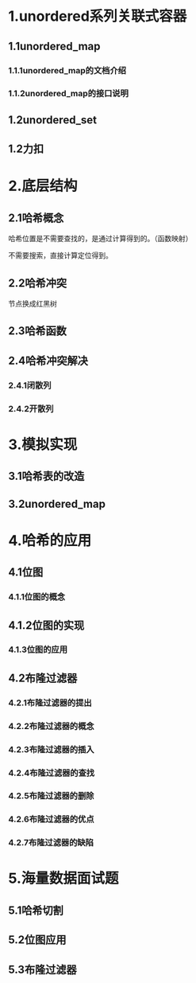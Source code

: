 # 1.unordered系列关联式容器

## 1.1unordered_map

### 1.1.1unordered_map的文档介绍



### 1.1.2unordered_map的接口说明



## 1.2unordered_set



## 1.2力扣



# 2.底层结构

## 2.1哈希概念

哈希位置是不需要查找的，是通过计算得到的。（函数映射）

不需要搜索，直接计算定位得到。

## 2.2哈希冲突

节点换成红黑树

## 2.3哈希函数



## 2.4哈希冲突解决

### 2.4.1闭散列



### 2.4.2开散列



# 3.模拟实现

## 3.1哈希表的改造



## 3.2unordered_map



# 4.哈希的应用

## 4.1位图

### 4.1.1位图的概念



## 4.1.2位图的实现



### 4.1.3位图的应用



## 4.2布隆过滤器

### 4.2.1布隆过滤器的提出



### 4.2.2布隆过滤器的概念



### 4.2.3布隆过滤器的插入



### 4.2.4布隆过滤器的查找



### 4.2.5布隆过滤器的删除



### 4.2.6布隆过滤器的优点



### 4.2.7布隆过滤器的缺陷



# 5.海量数据面试题

## 5.1哈希切割



## 5.2位图应用



## 5.3布隆过滤器













